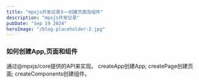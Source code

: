 ```yaml
---
title: "mpxjs开发记录3——创建页面及组件"
description: "mpxjs开发记录"
pubDate: "Sep 19 2024"
heroImage: "/blog-placeholder-2.jpg"
---
```

### 如何创建App,页面和组件
通过@mpxjs/core提供的API来实现。
createApp创建App;
createPage创建页面;
createComponents创建组件。
